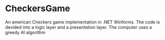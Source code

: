 # CheckersGame
An american Checkers game implementation in .NET Winforms.
The code is devided into a logic layer and a presentation layer.
The computer uses a greedy AI algorithm
